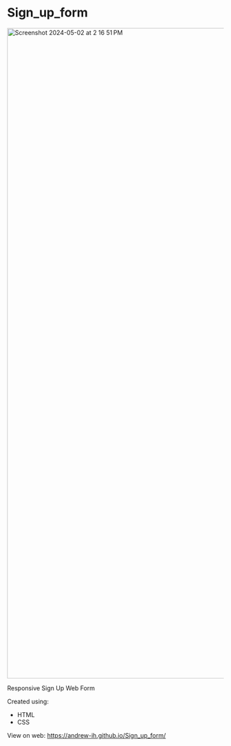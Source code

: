 # Sign_up_form
<img width="1512" alt="Screenshot 2024-05-02 at 2 16 51 PM" src="https://github.com/Andrew-Ih/Sign_up_form/assets/148708289/06af0fd5-72f3-4f16-9ed8-56bde2b77435">

Responsive Sign Up Web Form

Created using:
- HTML
- CSS

View on web: https://andrew-ih.github.io/Sign_up_form/
